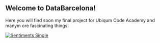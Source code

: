 ## Welcome to DataBarcelona!

Here you will find soon my final project for Ubiqum Code Academy and manym ore fascinating things! 

<div class='tableauPlaceholder' id='viz1520798562961' style='position: relative'><noscript><a href='#'><img alt='Sentiments Single ' src='https:&#47;&#47;public.tableau.com&#47;static&#47;images&#47;Tr&#47;Trial1Sentiments&#47;SentimentsSingle&#47;1_rss.png' style='border: none' /></a></noscript><object class='tableauViz'  style='display:none;'><param name='host_url' value='https%3A%2F%2Fpublic.tableau.com%2F' /> <param name='embed_code_version' value='3' /> <param name='site_root' value='' /><param name='name' value='Trial1Sentiments&#47;SentimentsSingle' /><param name='tabs' value='no' /><param name='toolbar' value='yes' /><param name='static_image' value='https:&#47;&#47;public.tableau.com&#47;static&#47;images&#47;Tr&#47;Trial1Sentiments&#47;SentimentsSingle&#47;1.png' /> <param name='animate_transition' value='yes' /><param name='display_static_image' value='yes' /><param name='display_spinner' value='yes' /><param name='display_overlay' value='yes' /><param name='display_count' value='yes' /><param name='filter' value='publish=yes' /></object></div>                <script type='text/javascript'>                    var divElement = document.getElementById('viz1520798562961');                    var vizElement = divElement.getElementsByTagName('object')[0];                    vizElement.style.minWidth='1020px';vizElement.style.maxWidth='100%';vizElement.style.minHeight='687px';vizElement.style.maxHeight=(divElement.offsetWidth*0.75)+'px';                    var scriptElement = document.createElement('script');                    scriptElement.src = 'https://public.tableau.com/javascripts/api/viz_v1.js';                    vizElement.parentNode.insertBefore(scriptElement, vizElement);                </script>
